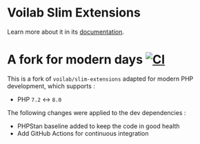 Voilab Slim Extensions
==========

Learn more about it in its [documentation](https://bitbucket.org/voilab/slim-extensions/src/master/README.md).

A fork for modern days [![CI](https://github.com/gammadia/voilab-slim-extensions/actions/workflows/ci.yaml/badge.svg)](https://github.com/gammadia/voilab-slim-extensions/actions/workflows/ci.yaml)
==========

This is a fork of `voilab/slim-extensions` adapted for modern PHP development, which supports :

* PHP `7.2` <-> `8.0`

The following changes were applied to the dev dependencies :

* PHPStan baseline added to keep the code in good health
* Add GitHub Actions for continuous integration
